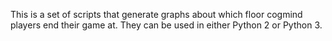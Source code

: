This is a set of scripts that generate graphs about which floor cogmind players end their game at. They can be used in either Python 2 or Python 3.